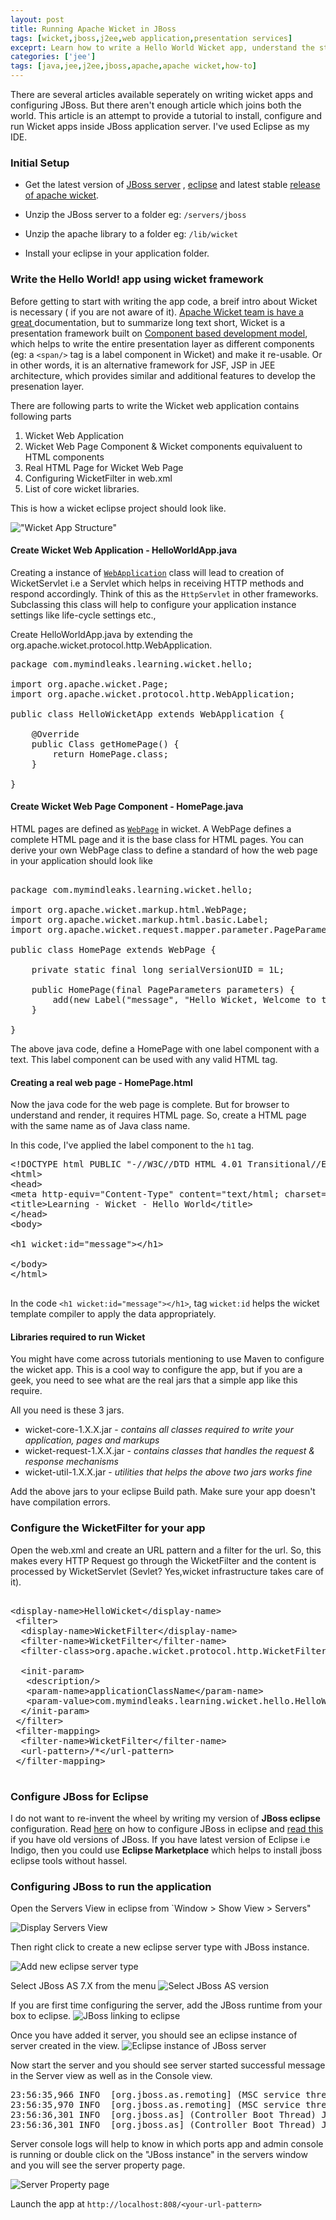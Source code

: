 ```yaml
---
layout: post
title: Running Apache Wicket in JBoss
tags: [wicket,jboss,j2ee,web application,presentation services]
exceprt: Learn how to write a Hello World Wicket app, understand the structure of Wicket app, configure the JBoss server in eclipse and run the wicket application in the JBoss server.
categories: ['jee']
tags: [java,jee,j2ee,jboss,apache,apache wicket,how-to]
---
```


There are several articles available seperately on writing wicket apps and configuring JBoss. But there aren't enough article which joins both the world. This article is an attempt to provide a tutorial to install, configure and run Wicket apps inside JBoss application server. I've used Eclipse as my IDE. 


### Initial Setup ###

* Get the latest version of [JBoss server][jboss-stable] , [eclipse][eclipse-stable] and latest stable [release of apache wicket][apache-wicket-stable].

* Unzip the JBoss server to a folder eg: `/servers/jboss`

* Unzip the apache library to a folder eg: `/lib/wicket`

* Install your eclipse in your application folder.


### Write the Hello World! app using wicket framework ###

Before getting to start with writing the app code, a breif intro about Wicket is necessary ( if you are not aware of it). [Apache Wicket team is have a great ](http://wicket.apache.org/meet/introduction.html)documentation, but to summarize long text short, Wicket is a presentation framework built on [Component based development model](http://en.wikipedia.org/wiki/Component-based_software_engineering), which helps to write the entire presentation layer as different components (eg: a `<span/>` tag is a label component in Wicket) and make it re-usable. Or in other words, it is an alternative framework for JSF, JSP in JEE architecture, which provides similar and additional features to develop the presenation layer.

There are following parts to write the Wicket web application contains following parts

1. Wicket Web Application
2. Wicket Web Page Component & Wicket components equivaluent to HTML components
3. Real HTML Page for Wicket Web Page
4. Configuring WicketFilter in web.xml
5. List of core wicket libraries.

This is how a wicket eclipse project should look like.

!["Wicket App Structure"](../images/2012/wicket-tutorial-folder-structure.png)

#### Create Wicket Web Application - HelloWorldApp.java ####

Creating a instance of [`WebApplication`](http://wicket.apache.org/apidocs/1.4/org/apache/wicket/protocol/http/WebApplication.html) class will lead to creation of WicketServlet i.e a Servlet which helps in receiving HTTP methods and respond accordingly. Think of this as the `HttpServlet` in other frameworks. Subclassing this class will help to configure your application instance settings like life-cycle settings etc.,

Create HelloWorldApp.java by extending the org.apache.wicket.protocol.http.WebApplication.

<pre>
package com.mymindleaks.learning.wicket.hello;

import org.apache.wicket.Page;
import org.apache.wicket.protocol.http.WebApplication;

public class HelloWicketApp extends WebApplication {

	@Override
	public Class<? extends Page> getHomePage() {
		return HomePage.class;
	}

}
</pre>


#### Create Wicket Web Page Component -  HomePage.java ####

HTML pages are defined as [`WebPage`](http://wicket.apache.org/apidocs/1.4/org/apache/wicket/markup/html/WebPage.html) in wicket. A WebPage defines a complete HTML page and it is the base class for HTML pages. You can derive your own WebPage class to define a standard of how the web page in your application should look like

<pre>

package com.mymindleaks.learning.wicket.hello;

import org.apache.wicket.markup.html.WebPage;
import org.apache.wicket.markup.html.basic.Label;
import org.apache.wicket.request.mapper.parameter.PageParameters;

public class HomePage extends WebPage {
	 
	private static final long serialVersionUID = 1L;

	public HomePage(final PageParameters parameters) {
        add(new Label("message", "Hello Wicket, Welcome to the World!"));
    }
    
}
</pre>

The above java code, define a HomePage with one label component with a text. This label component can be used with any valid HTML tag.

#### Creating a real web page - HomePage.html  ####

Now the java code for the web page is complete. But for browser to understand and render, it requires HTML page. So, create a HTML page with the same name as of Java class name.

In this code, I've applied the label component to the `h1` tag. 



<pre>
&lt;!DOCTYPE html PUBLIC &quot;-//W3C//DTD HTML 4.01 Transitional//EN&quot; &quot;http://www.w3.org/TR/html4/loose.dtd&quot;&gt;
&lt;html&gt;
&lt;head&gt;
&lt;meta http-equiv=&quot;Content-Type&quot; content=&quot;text/html; charset=UTF-8&quot;&gt;
&lt;title&gt;Learning - Wicket - Hello World&lt;/title&gt;
&lt;/head&gt;
&lt;body&gt;

&lt;h1 wicket:id=&quot;message&quot;&gt;&lt;/h1&gt;

&lt;/body&gt;
&lt;/html&gt;

</pre>

In the code `<h1 wicket:id="message"></h1>`, tag `wicket:id` helps the wicket template compiler to apply the data appropriately.

#### Libraries required to run Wicket ####


You might have come across tutorials mentioning to use Maven to configure the wicket app. This is a cool way to configure the app, but if you are a geek, you need to see what are the real jars that a simple app like this require. 

All you need is these 3 jars.

* wicket-core-1.X.X.jar - *contains all classes required to write your application, pages and markups*
* wicket-request-1.X.X.jar - *contains classes that handles the request & response mechanisms*
* wicket-util-1.X.X.jar - *utilities that helps the above two jars works fine*

Add the above jars to your eclipse Build path. Make sure your app doesn't have compilation errors. 

### Configure the WicketFilter for your app ###

Open the web.xml and create an URL pattern and a filter for the url. So, this makes every HTTP Request go through the WicketFilter and the content is processed by WicketServlet (Sevlet? Yes,wicket infrastructure takes care of it).

<pre>

&lt;display-name&gt;HelloWicket&lt;/display-name&gt;<br/> &lt;filter&gt;<br/>  &lt;display-name&gt;WicketFilter&lt;/display-name&gt;<br/>  &lt;filter-name&gt;WicketFilter&lt;/filter-name&gt;<br/>  &lt;filter-class&gt;org.apache.wicket.protocol.http.WicketFilter&lt;/filter-class&gt;<br/>  <br/>  &lt;init-param&gt;<br/>   &lt;description/&gt;<br/>   &lt;param-name&gt;applicationClassName&lt;/param-name&gt;<br/>   &lt;param-value&gt;com.mymindleaks.learning.wicket.hello.HelloWicketApp&lt;/param-value&gt;<br/>  &lt;/init-param&gt;<br/> &lt;/filter&gt;<br/> &lt;filter-mapping&gt;<br/>  &lt;filter-name&gt;WicketFilter&lt;/filter-name&gt;<br/>  &lt;url-pattern&gt;/*&lt;/url-pattern&gt;<br/> &lt;/filter-mapping&gt;

</pre>

### Configure JBoss for Eclipse ##

I do not want to re-invent the wheel by writing my version of **JBoss eclipse** configuration. Read [here][jboss-configure] on how to configure JBoss in eclipse and [read this][jboss-configure-old] if you have old versions of JBoss. If you have latest version of Eclipse i.e Indigo, then you could use **Eclipse Marketplace** which helps to install jboss eclipse tools without hassel.

### Configuring JBoss to run the application ###

Open the Servers View in eclipse from `Window > Show View > Servers"

![Display Servers View](../images/2012/eclipse-show-servers-view.png)

Then right click to create a new eclipse server type with JBoss instance.

![Add new eclipse server type](../images/2012/eclipse-create-server-instance.png)

Select JBoss AS 7.X from the menu
![Select JBoss AS version](../images/2012/eclipse-list-servers.png)

If you are first time configuring the server, add the JBoss runtime from your box to eclipse.
![JBoss linking to eclipse](../images/2012/eclipse-configure-jboss-server.png)

Once you have added it server, you should see an eclipse instance of server created in the view. 
![Eclipse instance of JBoss server](../images/2012/eclipse-servers-after-added.png)

Now start the server and you should see server started successful message in the Server view as well as in the Console view.

<pre>
23:56:35,966 INFO  [org.jboss.as.remoting] (MSC service thread 1-4) JBAS017100: Listening on localhost/127.0.0.1:4447
23:56:35,970 INFO  [org.jboss.as.remoting] (MSC service thread 1-1) JBAS017100: Listening on /127.0.0.1:9999
23:56:36,301 INFO  [org.jboss.as] (Controller Boot Thread) JBAS015951: Admin console listening on http://127.0.0.1:9990
23:56:36,301 INFO  [org.jboss.as] (Controller Boot Thread) JBAS015874: JBoss AS 7.1.1.Final "Brontes" started in 15171ms - Started 134 of 209 services
</pre>

Server console logs will help to know in which ports app and admin console is running or double click on the "JBoss instance" in the servers window and you will see the server property page.

![Server Property page](../images/2012/eclipse-server-property-pages.png)

Launch the app at `http://localhost:808/<your-url-pattern>`

[jboss-configure]: https://docs.jboss.org/author/display/AS7/Starting+JBoss+AS+from+Eclipse+with+JBoss+Tools "JBoss AS7 Configuration with Eclipse"
[jboss-configure-old]: http://ist.berkeley.edu/as-ag/tools/howto/jboss-eclipse.html "JBoss Old versions configuration with eclipse"
[jboss-stable]: http://www.jboss.org/jbossas "JBoss download"
[eclipse-stable]: http://www.eclipse.org/downloads/ "Eclipse Download"
[apache-wicket-stable]: http://wicket.apache.org/start/download.html "Apache Wicket Download"
